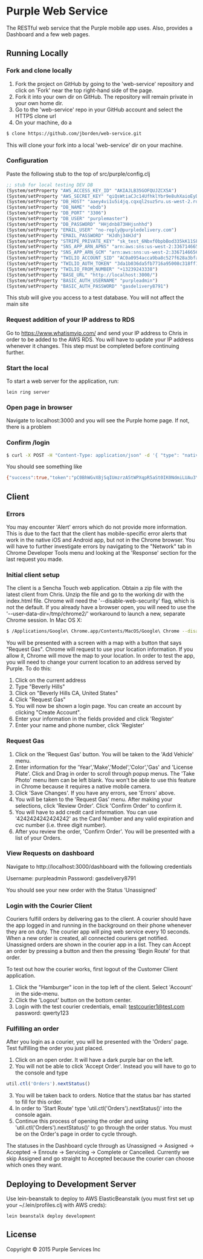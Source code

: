 # Purple Web Service

The RESTful web service that the Purple mobile app uses. Also, provides a Dashboard and a few web pages.

## Running Locally

### Fork and clone locally

1. Fork the project on GitHub by going to the 'web-service' repository and click on 'Fork' near the top right-hand
side of the page.
2. Fork it into your own dir on GitHub. The repository will remain private in your own home dir.
3. Go to the 'web-service' repo in your GitHub account and select the HTTPS clone url
4. On your machine, do a
```bash
$ clone https://github.com/jborden/web-service.git
```

This will clone your fork into a local 'web-service' dir on your machine.

### Configuration

Paste the following stub to the top of src/purple/config.clj

```Clojure
;; stub for local testing DEV DB
(System/setProperty "AWS_ACCESS_KEY_ID" "AKIAJLB35GOFQUJZCX5A")
(System/setProperty "AWS_SECRET_KEY" "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")
(System/setProperty "DB_HOST" "aaey4vi1u5i4jq.cqxql2suz5ru.us-west-2.rds.amazonaws.com")
(System/setProperty "DB_NAME" "ebdb")
(System/setProperty "DB_PORT" "3306")
(System/setProperty "DB_USER" "purplemaster")
(System/setProperty "DB_PASSWORD" "HHjdnb873HHjsnhhd")
(System/setProperty "EMAIL_USER" "no-reply@purpledelivery.com")
(System/setProperty "EMAIL_PASSWORD" "HJdhj34HJd")
(System/setProperty "STRIPE_PRIVATE_KEY" "sk_test_6Nbxf0bpbBod335kK11SFGw3")
(System/setProperty "SNS_APP_ARN_APNS" "arn:aws:sns:us-west-2:336714665684:app/APNS_SANDBOX/Purple")
(System/setProperty "SNS_APP_ARN_GCM" "arn:aws:sns:us-west-2:336714665684:app/GCM/Purple")
(System/setProperty "TWILIO_ACCOUNT_SID" "AC0a0954acca9ba8c527f628a3bfaf1329")
(System/setProperty "TWILIO_AUTH_TOKEN" "3da1b036da5fb7716a95008c318ff154")
(System/setProperty "TWILIO_FROM_NUMBER" "+13239243338")
(System/setProperty "BASE_URL" "http://localhost:3000/")
(System/setProperty "BASIC_AUTH_USERNAME" "purpleadmin")
(System/setProperty "BASIC_AUTH_PASSWORD" "gasdelivery8791")
```

This stub will give you access to a test database. You will not affect the main site
### Request addition of your IP address to RDS

Go to https://www.whatismyip.com/ and send your IP address to Chris in order to be added to the AWS RDS. You will have to update your IP address whenever it changes. This step must be completed before continuing further.

### Start the local 


To start a web server for the application, run:

    lein ring server

### Open page in browser

Navigate to localhost:3000 and you will see the Purple home page. If not, there is a problem

### Confirm /login

```bash
$ curl -X POST -H "Content-Type: application/json" -d '{ "type": "native", "platform_id": "elwssdell.scssshristasfadsfopher@gmail.com", "auth_key": "myPassworsasdd"}' localhost:3000/user/login
```

You should see something like

```bash
{"success":true,"token":"pC0BhWGvXBjSqIUmzrzA5tWPXqpR5aSt0IK0NdmiLUAu3YuJUP6MQy6eh0gaL6M1acP6S9RNSg5tDO40dtADJX9KALJC5oL2kHPRzfL0yXq2DBwZ9nj9pYO9I9PjQItI","user":{"id":"LkD7ebDcAaq37CMKPhvD","type":"native","email":"elwssdell.scssshristasfadsfopher@gmail.com","name":"Test User","phone_number":"773-508-0888","referral_code":"V8VMM","referral_gallons":0,"is_courier":false,"has_push_notifications_set_up":false},"vehicles":[],"orders":[],"cards":[],"account_complete":true}
```

## Client

### Errors

You may encounter 'Alert' errors which do not provide more information. This is due to the fact that the client has mobile-specific error alerts that work in the native iOS and Android app, but not in the Chrome browser. You will have to further investigate errors by navigating to the "Network" tab in Chrome Developer Tools menu and looking at the 'Response' section for the last request you made.


### Initial client setup
The client is a Sencha Touch web application. Obtain a zip file with the latest client from Chris. Unzip the file and go to the working dir with the index.html file. Chrome will need the '--disable-web-security' flag, which is not the default. If you already have a browser open, you will need to use the '--user-data-dir=/tmp/chrome2/' workaround to launch a new, separate Chrome session. In Mac OS X:

```bash
$ /Applications/Google\ Chrome.app/Contents/MacOS/Google\ Chrome --disable-web-security --user-data-dir=/tmp/chrome2/ index.html
```

You will be presented with a screen with a map with a button that says "Request Gas". Chrome will request to use your location information. If you allow it, Chrome will move the map to your location. In order to test the app, you will need to change your current location to an address served by Purple. To do this:

1. Click on the current address
2. Type "Beverly Hills"
3. Click on "Beverly Hills CA, United States"
4. Click "Request Gas"
5. You will now be shown a login page. You can create an account by clicking "Create Account".
6. Enter your information in the fields provided and click 'Register'
7. Enter your name and phone number, click 'Register'

### Request Gas


1. Click on the 'Request Gas' button. You will be taken to the 'Add Vehicle' menu.
2. Enter information for the 'Year','Make','Model','Color','Gas' and 'License Plate'. Click and Drag in order to scroll through popup menus. The 'Take Photo' menu item can be left blank. You won't be able to use this feature in Chrome because it requires a native mobile camera. 
3. Click 'Save Changes'. If you have any errors, see 'Errors' above.
4. You will be taken to the 'Request Gas' menu. After making your selections, click 'Review Order'. Click 'Confirm Order' to confirm it.
5. You will have to add credit card information. You can use '4242424242424242' as the Card Number and any valid expiration and cvc number (i.e. three digit number).
6. After you review the order, 'Confirm Order'. You will be presented with a list of your Orders.

### View Requests on dashboard

Navigate to http://localhost:3000/dashboard with the following credentials

Username: purpleadmin
Password: gasdelivery8791

You should see your new order with the Status 'Unassigned'

### Login with the Courier Client


Couriers fulfill orders by delivering gas to the client. A courier should have the app logged in and running in the background on their phone whenever they are on duty. The courier app will ping web service every 10 seconds. When a new order is created, all connected couriers get notified. Unassigned orders are shown in the courier app in a list. They can Accept an order by pressing a button and then the pressing 'Begin Route' for that order.

To test out how the courier works, first logout of the Customer Client application.
1. Click the "Hamburger" icon in the top left of the client. Select 'Account' in the side-menu.
2. Click the 'Logout' button on the bottom center.
3. Login with the test courier credentials,
email: testcourier1@test.com
password: qwerty123


### Fulfilling an order

After you login as a courier, you will be presented with the 'Orders' page. Test fulfilling the order you just
placed.

1. Click on an open order. It will have a dark purple bar on the left.
2. You will not be able to click 'Accept Order'. Instead you will have to go to the console and type
```javascript
util.ctl('Orders').nextStatus()
```
3. You will be taken back to orders. Notice that the status bar has started to fill for this order.
4. In order to 'Start Route' type 'util.ctl('Orders').nextStatus()' into the console again.
5. Continue this process of opening the order and using 'util.ctl('Orders').nextStatus()' to go through
the order status. You must be on the Order's page in order to cycle through.


The statuses in the Dashboard cycle through as Unassigned -> Assigned -> Accepted -> Enroute -> Servicing -> Complete or Cancelled. Currently we skip Assigned and go straight to Accepted because the courier can choose which ones they want.


## Deploying to Development Server

Use lein-beanstalk to deploy to AWS ElasticBeanstalk (you must first set up your ~/.lein/profiles.clj with AWS creds):

    lein beanstalk deploy development

## License

Copyright © 2015 Purple Services Inc
